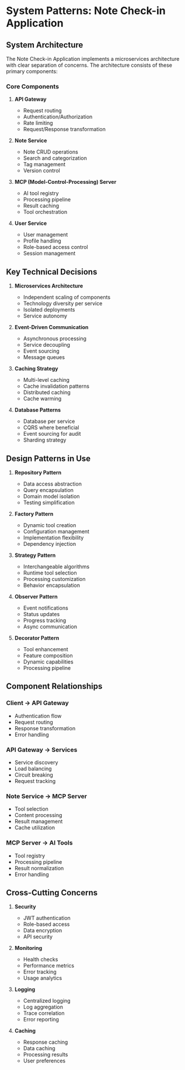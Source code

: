 # System Patterns: Note Check-in Application

## System Architecture

The Note Check-in Application implements a microservices architecture with clear separation of concerns. The architecture consists of these primary components:

### Core Components

1. **API Gateway**
   - Request routing
   - Authentication/Authorization
   - Rate limiting
   - Request/Response transformation

2. **Note Service**
   - Note CRUD operations
   - Search and categorization
   - Tag management
   - Version control

3. **MCP (Model-Control-Processing) Server**
   - AI tool registry
   - Processing pipeline
   - Result caching
   - Tool orchestration

4. **User Service**
   - User management
   - Profile handling
   - Role-based access control
   - Session management

## Key Technical Decisions

1. **Microservices Architecture**
   - Independent scaling of components
   - Technology diversity per service
   - Isolated deployments
   - Service autonomy

2. **Event-Driven Communication**
   - Asynchronous processing
   - Service decoupling
   - Event sourcing
   - Message queues

3. **Caching Strategy**
   - Multi-level caching
   - Cache invalidation patterns
   - Distributed caching
   - Cache warming

4. **Database Patterns**
   - Database per service
   - CQRS where beneficial
   - Event sourcing for audit
   - Sharding strategy

## Design Patterns in Use

1. **Repository Pattern**
   - Data access abstraction
   - Query encapsulation
   - Domain model isolation
   - Testing simplification

2. **Factory Pattern**
   - Dynamic tool creation
   - Configuration management
   - Implementation flexibility
   - Dependency injection

3. **Strategy Pattern**
   - Interchangeable algorithms
   - Runtime tool selection
   - Processing customization
   - Behavior encapsulation

4. **Observer Pattern**
   - Event notifications
   - Status updates
   - Progress tracking
   - Async communication

5. **Decorator Pattern**
   - Tool enhancement
   - Feature composition
   - Dynamic capabilities
   - Processing pipeline

## Component Relationships

### Client → API Gateway
- Authentication flow
- Request routing
- Response transformation
- Error handling

### API Gateway → Services
- Service discovery
- Load balancing
- Circuit breaking
- Request tracking

### Note Service → MCP Server
- Tool selection
- Content processing
- Result management
- Cache utilization

### MCP Server → AI Tools
- Tool registry
- Processing pipeline
- Result normalization
- Error handling

## Cross-Cutting Concerns

1. **Security**
   - JWT authentication
   - Role-based access
   - Data encryption
   - API security

2. **Monitoring**
   - Health checks
   - Performance metrics
   - Error tracking
   - Usage analytics

3. **Logging**
   - Centralized logging
   - Log aggregation
   - Trace correlation
   - Error reporting

4. **Caching**
   - Response caching
   - Data caching
   - Processing results
   - User preferences
